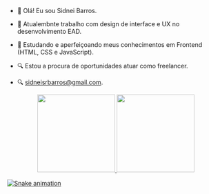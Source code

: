 - 👋 Olá! Eu sou Sidnei Barros.

- 💼 Atualembnte trabalho com design de interface e UX no desenvolvimento EAD.
- 📕 Estudando e aperfeiçoando meus conhecimentos em Frontend (HTML, CSS e JavaScript).
- 🔍 Estou a procura de oportunidades atuar como freelancer.
- 🔍 sidneisrbarros@gmail.com.

<div align="center">
  <a href="https://github.com/sidneirocha">
  <img height="180em" src="https://github-readme-stats.vercel.app/api?username=sidneirocha&show_icons=true&theme=dracula&include_all_commits=true&count_private=true"/>
  <img height="180em" src="https://github-readme-stats.vercel.app/api/top-langs/?username=sidneirocha&layout=compact&langs_count=7&theme=dracula"/>
</div>

  ![Snake animation](https://github.com/sidneirocha/sidneirocha/blob/output/github-contribution-grid-snake.svg)
